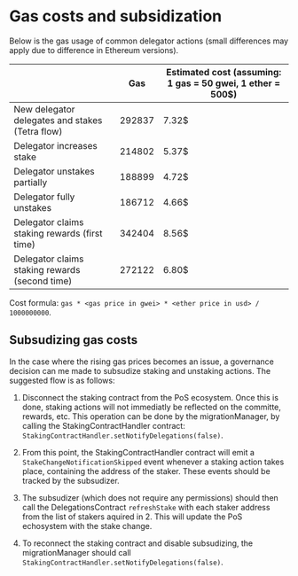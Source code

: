 # Gas costs and subsidization

Below is the gas usage of common delegator actions (small differences may apply due to difference in Ethereum versions).

|                                                 | Gas    | Estimated cost (assuming: 1 gas = 50 gwei, 1 ether = 500$) |
|-------------------------------------------------|--------|------------------------------------------------------------|
| New delegator delegates and stakes (Tetra flow) | 292837 | 7.32$                                                      |
| Delegator increases stake                       | 214802 | 5.37$                                                      |
| Delegator unstakes partially                    | 188899 | 4.72$                                                      |
| Delegator fully unstakes                        | 186712 | 4.66$                                                      |
| Delegator claims staking rewards (first time)   | 342404 | 8.56$                                                      |
| Delegator claims staking rewards (second time)  | 272122 | 6.80$                                                      |

Cost formula: `gas * <gas price in gwei> * <ether price in usd> / 1000000000`.

## Subsudizing gas costs

In the case where the rising gas prices becomes an issue, a governance decision can me made to subsudize staking and unstaking actions.
The suggested flow is as follows:

1. Disconnect the staking contract from the PoS ecosystem. Once this is done, staking actions will not immediatly be reflected on the committe, rewards, etc.
  This operation can be done by the migrationManager, by calling the StakingContractHandler contract: `StakingContractHandler.setNotifyDelegations(false)`.
  
2. From this point, the StakingContractHandler contract will emit a `StakeChangeNotificationSkipped` event whenever a staking action takes place, containing the address of the staker. These events should be tracked by the subsudizer.

3. The subsudizer (which does not require any permissions) should then call the DelegationsContract `refreshStake` with each staker address from the list of stakers aquired in 2. This will update the PoS echosystem with the stake change.

4. To reconnect the staking contract and disable subsudizing, the migrationManager should call `StakingContractHandler.setNotifyDelegations(false)`.


  
